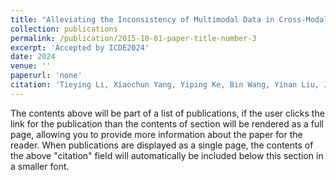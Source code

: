 ```yaml
---
title: "Alleviating the Inconsistency of Multimodal Data in Cross-Modal Retrieval"
collection: publications
permalink: /publication/2015-10-01-paper-title-number-3
excerpt: 'Accepted by ICDE2024'
date: 2024
venue: ''
paperurl: 'none'
citation: 'Tieying Li, Xiaochun Yang, Yiping Ke, Bin Wang, Yinan Liu, Jiaxing Xu.  Alleviating the Inconsistency of Multimodal Data in Cross-Modal Retrieval. To appear in ICDE 2024. '
---
```


The contents above will be part of a list of publications, if the user clicks the link for the publication than the contents of section will be rendered as a full page, allowing you to provide more information about the paper for the reader. When publications are displayed as a single page, the contents of the above "citation" field will automatically be included below this section in a smaller font.

